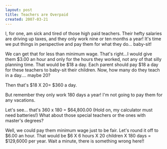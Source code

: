 ```yaml
---
layout: post
title: Teachers are Overpaid
created: 2007-03-21
---
```

I, for one, am sick and tired of those high paid teachers. Their hefty salaries are driving up taxes, and they only work nine or ten months a year! It's time we put things in perspective and pay them for what they do... baby-sit!

We can get that for less than minimum wage. That's right...I would give them $3.00 an hour and only for the hours they worked, not any of that silly planning time. That would be $18 a day. Each parent should pay $18 a day for these teachers to baby-sit their children. Now, how many do they teach in a day.... maybe 20?

Then that's $18 X 20= $360 a day.

But remember they only work 180 days a year! I'm not going to pay them for any vacations.

Let's see... that's 360 x 180 = $64,800.00 (Hold on, my calculator must need batteries!) What about those special teachers or the ones with master's degrees?

Well, we could pay them minimum wage just to be fair. Let's round it off to $6.00 an hour. That would be $6 X 6 hours X 20 children X 180 days = $129,6000 per year. Wait a minute, there is something wrong here!!